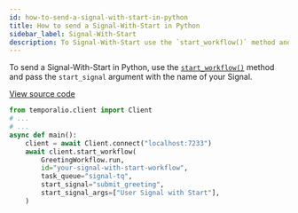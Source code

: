 ```yaml
---
id: how-to-send-a-signal-with-start-in-python
title: How to send a Signal-With-Start in Python
sidebar_label: Signal-With-Start
description: To Signal-With-Start use the `start_workflow()` method and pass the `start_signal` argument with the name of your Signal.
---
```


To send a Signal-With-Start in Python, use the [`start_workflow()`](https://python.temporal.io/temporalio.client.Client.html#start_workflow) method and pass the `start_signal` argument with the name of your Signal.

<a class="dacx-source-link" href="https://github.com/temporalio/documentation-samples-python/blob/main/signal_your_workflow/signal_with_start_dacx.py">View source code</a>

```python
from temporalio.client import Client
# ...
# ...
async def main():
    client = await Client.connect("localhost:7233")
    await client.start_workflow(
        GreetingWorkflow.run,
        id="your-signal-with-start-workflow",
        task_queue="signal-tq",
        start_signal="submit_greeting",
        start_signal_args=["User Signal with Start"],
    )
```
